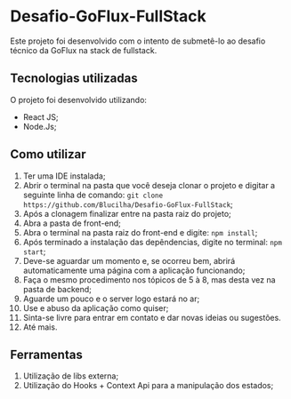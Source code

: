 # Desafio-GoFlux-FullStack
Este projeto foi desenvolvido com o intento de submetê-lo ao desafio técnico da GoFlux na stack de fullstack.

## Tecnologias utilizadas
O projeto foi desenvolvido utilizando:
- React JS;
- Node.Js;

## Como utilizar
1. Ter uma IDE instalada;
2. Abrir o terminal na pasta que você deseja clonar o projeto e digitar a seguinte linha de comando:
    `git clone https://github.com/Blucilha/Desafio-GoFlux-FullStack`;
3. Após a clonagem finalizar entre na pasta raiz do projeto;
5. Abra a pasta de front-end;
6. Abra o terminal na pasta raiz do front-end e digite:
    `npm install`;
7. Após terminado a instalação das depêndencias, digite no terminal:
    `npm start`;
8. Deve-se aguardar um momento e, se ocorreu bem, abrirá automaticamente uma página com a aplicação funcionando;
9. Faça o mesmo procedimento nos tópicos de 5 à 8, mas desta vez na pasta de backend;
10. Aguarde um pouco e o server logo estará no ar;
11. Use e abuso da aplicação como quiser;
12. Sinta-se livre para entrar em contato e dar novas ideias ou sugestões.
13. Até mais.

## Ferramentas
1. Utilização de libs externa;
2. Utilização do Hooks + Context Api para a manipulação dos estados;
